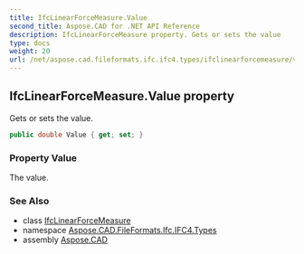 ```yaml
---
title: IfcLinearForceMeasure.Value
second_title: Aspose.CAD for .NET API Reference
description: IfcLinearForceMeasure property. Gets or sets the value
type: docs
weight: 20
url: /net/aspose.cad.fileformats.ifc.ifc4.types/ifclinearforcemeasure/value/
---
```

## IfcLinearForceMeasure.Value property

Gets or sets the value.

```csharp
public double Value { get; set; }
```

### Property Value

The value.

### See Also

* class [IfcLinearForceMeasure](../)
* namespace [Aspose.CAD.FileFormats.Ifc.IFC4.Types](../../ifclinearforcemeasure/)
* assembly [Aspose.CAD](../../../)


